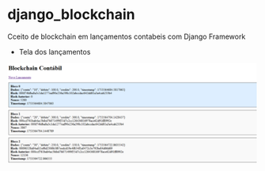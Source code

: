 # django_blockchain
Cceito de blockchain em lançamentos contabeis com Django Framework

- Tela dos lançamentos

 ![Fluxo-Django](https://github.com/davipythonweb/django_blockchain/blob/main/tela-lancamentos.png)